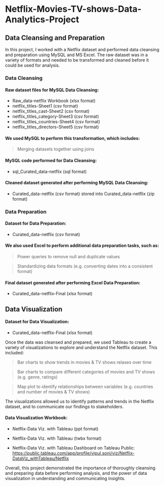 # Netflix-Movies-TV-shows-Data-Analytics-Project

## Data Cleansing and Preparation
In this project, I worked with a Netflix dataset and performed data cleansing and preparation using MySQL and MS Excel. The raw dataset was in a variety of formats and needed to be transformed and cleaned before it could be used for analysis.

### Data Cleansing

#### Raw dataset files for MySQL Data Cleansing:

* Raw_data-netflix Workbook (xlsx format)
* netflix_titles-Sheet1 (csv format)
* netflix_titles_cast-Sheet2 (csv format)
* netflix_titles_category-Sheet3 (csv format)
* netflix_titles_countries-Sheet4 (csv format)
* netflix_titles_directors-Sheet5 (csv format)

#### We used MySQL to perform this transformation, which includes:

> Merging datasets together using joins

#### MySQL code performed for Data Cleansing:

* sql_Curated_data-netflix (sql format)

#### Cleaned dataset generated after performing MySQL Data Cleansing:

* Curated_data-netflix (csv format) stored into Curated_data-netflix (zip format)

### Data Preparation

#### Dataset for Data Preparation:

* Curated_data-netflix (csv format)

#### We also used Excel to perform additional data preparation tasks, such as:

> Power queries to remove null and duplicate values

> Standardizing data formats (e.g. converting dates into a consistent format)

#### Final dataset generated after performing Excel Data Preparation:

* Curated_data-netflix-Final (xlsx format)

## Data Visualization

#### Dataset for Data Visualization:

* Curated_data-netflix-Final (xlsx format)

Once the data was cleansed and prepared, we used Tableau to create a variety of visualizations to explore and understand the Netflix dataset. This included:

> Bar charts to show trends in movies & TV shows relases over time

> Bar charts to compare different categories of movies and TV shows (e.g. genre, ratings)

> Map plot to identify relationships between variables (e.g. countries and number of movies & TV shows)

The visualizations allowed us to identify patterns and trends in the Netflix dataset, and to communicate our findings to stakeholders.

#### Data Visualization Workbook:

* Netflix-Data Viz. with Tableau (ppt format)
* Netflix-Data Viz. with Tableau (twbx format)

* Netflix-Data Viz. with Tableau Dashboard on Tableau Public: https://public.tableau.com/app/profile/vipul.soni/viz/Netflix-DataViz_withTableau/Netflix 

Overall, this project demonstrated the importance of thoroughly cleansing and preparing data before performing analysis, and the power of data visualization in understanding and communicating insights.
